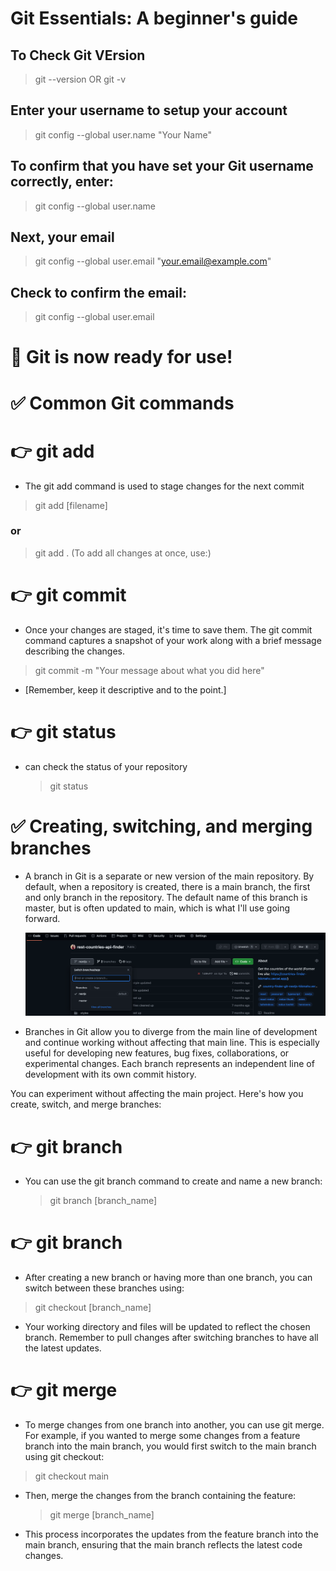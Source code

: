 # Git Essentials: A beginner's guide

## To Check Git VErsion

> git --version OR git -v

## Enter your username to setup your account

> git config --global user.name "Your Name"

## To confirm that you have set your Git username correctly, enter:

> git config --global user.name

## Next, your email

> git config --global user.email "your.email@example.com"

## Check to confirm the email:

> git config --global user.email

# 💪 Git is now ready for use!

# ✅ Common Git commands

# 👉 git add

- The git add command is used to stage changes for the next commit

> git add [filename]

### or

> git add . (To add all changes at once, use:)

# 👉 git commit

- Once your changes are staged, it's time to save them. The git commit command captures a snapshot of your work along with a brief message describing the changes.

> git commit -m "Your message about what you did here"

- [Remember, keep it descriptive and to the point.]

# 👉 git status

- can check the status of your repository
  > git status

# ✅ Creating, switching, and merging branches

- A branch in Git is a separate or new version of the main repository. By default, when a repository is created, there is a main branch, the first and only branch in the repository. The default name of this branch is master, but is often updated to main, which is what I'll use going forward.

  ![Alt text](image.png)

- Branches in Git allow you to diverge from the main line of development and continue working without affecting that main line. This is especially useful for developing new features, bug fixes, collaborations, or experimental changes. Each branch represents an independent line of development with its own commit history.

You can experiment without affecting the main project. Here's how you create, switch, and merge branches:

# 👉 git branch

- You can use the git branch command to create and name a new branch:
  > git branch [branch_name]

# 👉 git branch

- After creating a new branch or having more than one branch, you can switch between these branches using:

> git checkout [branch_name]

- Your working directory and files will be updated to reflect the chosen branch. Remember to pull changes after switching branches to have all the latest updates.

# 👉 git merge

- To merge changes from one branch into another, you can use git merge. For example, if you wanted to merge some changes from a feature branch into the main branch, you would first switch to the main branch using git checkout:

> git checkout main

- Then, merge the changes from the branch containing the feature:

  > git merge [branch_name]

- This process incorporates the updates from the feature branch into the main branch, ensuring that the main branch reflects the latest code changes.
